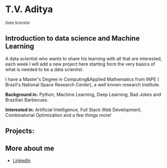 # T.V. Aditya
<sub>*Data Scientist*</sub>
## Introduction to data science and Machine Learning 

A data scientist who wants to share his learning with all that are interested, each week I will add a new project here starting form the very basics of what is needed to be a data scientist.

I have a Master's Degree in Computing&Applied Mathematics from INPE ( Brazil's National Space Research Center), a well known research institute.

**Background in:** Python, Machine Learning, Deep Learning, Bad Jokes and Brazilian Barbecues.

**Interested in:** Artificial Intelligence, Full Stack Web Development, Combinatorial Optimization and a few things more!

## Projects:

## More about me
* [LinkedIn](https://www.linkedin.com/in/tantravahiadityamscpmp)



